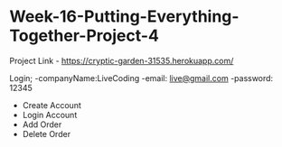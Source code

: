# Week-16-Putting-Everything-Together-Project-4

Project Link - https://cryptic-garden-31535.herokuapp.com/

Login;
-companyName:LiveCoding
-email: live@gmail.com
-password: 12345

* Create Account
* Login Account  
* Add Order
* Delete Order
